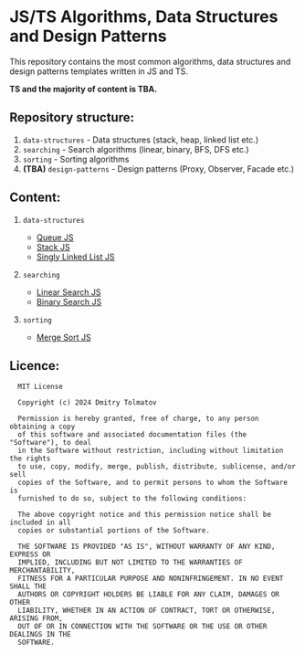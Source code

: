 # JS/TS Algorithms, Data Structures and Design Patterns

This repository contains the most common algorithms, data structures and design patterns templates written in JS and TS.

**TS and the majority of content is TBA.**

## Repository structure:
1. <code>data-structures</code> - Data structures (stack, heap, linked list etc.)
2. <code>searching</code> - Search algorithms (linear, binary, BFS, DFS etc.)
3. <code>sorting</code> - Sorting algorithms
4. **(TBA)** <code>design-patterns</code> - Design patterns (Proxy, Observer, Facade etc.)

## Content:
1. <code>data-structures</code>
    * [Queue JS](https://github.com/incandesc3nce/JS-TS-Algorithms-and-Patterns/blob/main/data-structures/queue/queue.js)
    * [Stack JS](https://github.com/incandesc3nce/JS-TS-Algorithms-and-Patterns/blob/main/data-structures/stack/stack.js)
    * [Singly Linked List JS](https://github.com/incandesc3nce/JS-TS-Algorithms-and-Patterns/blob/main/data-structures/singly-linked-list/singlyLinkedList.js)

2. <code>searching</code>
    * [Linear Search JS](https://github.com/incandesc3nce/JS-TS-Algorithms-and-Patterns/blob/main/searching/linear-search/linearSearch.js)
    * [Binary Search JS](https://github.com/incandesc3nce/JS-TS-Algorithms-and-Patterns/blob/main/searching/binary-search/binarySearch.js)

3. <code>sorting</code>
    * [Merge Sort JS](https://github.com/incandesc3nce/JS-TS-Algorithms-and-Patterns/blob/main/sorting/mergeSort/mergeSort.js)

## Licence:
      MIT License

      Copyright (c) 2024 Dmitry Tolmatov
      
      Permission is hereby granted, free of charge, to any person obtaining a copy
      of this software and associated documentation files (the "Software"), to deal
      in the Software without restriction, including without limitation the rights
      to use, copy, modify, merge, publish, distribute, sublicense, and/or sell
      copies of the Software, and to permit persons to whom the Software is
      furnished to do so, subject to the following conditions:
      
      The above copyright notice and this permission notice shall be included in all
      copies or substantial portions of the Software.
      
      THE SOFTWARE IS PROVIDED "AS IS", WITHOUT WARRANTY OF ANY KIND, EXPRESS OR
      IMPLIED, INCLUDING BUT NOT LIMITED TO THE WARRANTIES OF MERCHANTABILITY,
      FITNESS FOR A PARTICULAR PURPOSE AND NONINFRINGEMENT. IN NO EVENT SHALL THE
      AUTHORS OR COPYRIGHT HOLDERS BE LIABLE FOR ANY CLAIM, DAMAGES OR OTHER
      LIABILITY, WHETHER IN AN ACTION OF CONTRACT, TORT OR OTHERWISE, ARISING FROM,
      OUT OF OR IN CONNECTION WITH THE SOFTWARE OR THE USE OR OTHER DEALINGS IN THE
      SOFTWARE.
